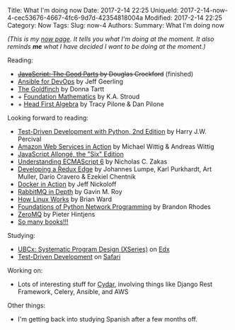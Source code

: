 Title: What I'm doing now
Date: 2017-2-14 22:25
UniqueId: 2017-2-14-now-4-cec53676-4667-4fc6-9d7d-42354818004a
Modified: 2017-2-14 22:25
Category: Now
Tags:
Slug: now-4
Authors:
Summary: What I'm doing now

*(This is my [now page](http://nownownow.com/about). It tells you what I'm doing at the moment. It also reminds **me** what I have decided I want to be doing at the moment.)*

Reading:

- <del>[JavaScript: The Good Parts](http://shop.oreilly.com/product/9780596517748.do) by Douglas Crockford</del>
  (finished)
- [Ansible for DevOps](https://www.ansiblefordevops.com/) by Jeff Geerling
- [The Goldfinch](https://en.wikipedia.org/wiki/The_Goldfinch_%28novel%29) by Donna Tartt
- &#43; [Foundation Mathematics](https://www.amazon.co.uk/Foundation-Mathematics-K-Stroud/dp/0230579078/) by K.A. Stroud
- &#43; [Head First Algebra](http://www.headfirstlabs.com/books/hfalg/) by Tracy Pilone & Dan Pilone

Looking forward to reading:

- [Test-Driven Development with Python, 2nd Edition](http://www.obeythetestinggoat.com/) by Harry J.W. Percival
- [Amazon Web Services in Action](https://www.manning.com/books/amazon-web-services-in-action) by Michael Wittig &amp;
  Andreas Wittig
- [JavaScript Allongé, the "Six" Edition](https://leanpub.com/javascriptallongesix)
- [Understanding ECMAScript 6](https://leanpub.com/understandinges6) by Nicholas C. Zakas
- [Developing a Redux Edge](https://bleedingedgepress.com/developing-a-redux-edge/) by Johannes Lumpe, Karl Purkhardt,
  Art Muller, Darío Cravero &amp; Ezekiel Chentnik
- [Docker in Action](https://www.manning.com/books/docker-in-action) by Jeff Nickoloff
- [RabbitMQ in Depth](https://www.manning.com/books/rabbitmq-in-depth) by Gavin M. Roy
- [How Linux Works](https://www.nostarch.com/howlinuxworks2) by Brian Ward
- [Foundations of Python Network Programming](http://www.apress.com/la/book/9781430258544) by Brandon Rhodes
- [ZeroMQ](http://zguide.zeromq.org/page:all) by Pieter Hintjens
- [So many books!!!](http://www.librarything.com/catalog.php?view=samfrances&collection=-1&shelf=list&sort=dateread)

Studying:

- [UBCx: Systematic Program Design (XSeries)](https://www.edx.org/xseries/how-code-systematic-program-design) on
  [Edx](https://www.edx.org)
- [Test-Driven Development](https://www.safaribooksonline.com/library/view/test-driven-development/9781491919163/) on
  [Safari](https://www.safaribooksonline.com)

Working on:

- Lots of interesting stuff for [Cydar](https://cydarmedical.com/), involving things like Django Rest Framework, Celery, Ansible, and AWS

Other things:

- I'm getting back into studying Spanish after a few months off.
